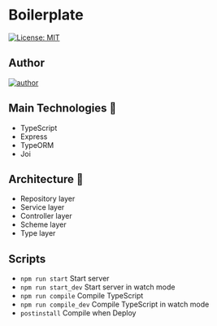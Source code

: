 # Boilerplate

[![License: MIT](https://img.shields.io/badge/License-MIT-yellow.svg)](https://opensource.org/licenses/MIT)


## Author

<a href="https://github.com/sampaiorafael" width="30px" height="30px" target="_blank">
    <img alt="author" src="https://badges.pufler.dev/contributors/puf17640/git-badges?size=50&padding=5&bots=true" />
</a>

## Main Technologies :pushpin:

- TypeScript
- Express
- TypeORM
- Joi

## Architecture :hammer:

- Repository layer
- Service layer
- Controller layer
- Scheme layer
- Type layer

## Scripts

- `npm run start` Start server
- `npm run start_dev` Start server in watch mode
- `npm run compile` Compile TypeScript
- `npm run compile_dev` Compile TypeScript in watch mode
- `postinstall` Compile when Deploy

